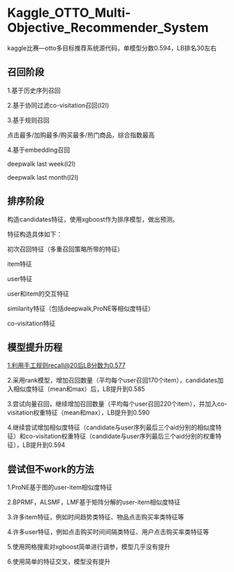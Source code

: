 # Kaggle_OTTO_Multi-Objective_Recommender_System
kaggle比赛—otto多目标推荐系统源代码，单模型分数0.594，LB排名30左右

## 召回阶段
1.基于历史序列召回

2.基于协同过滤co-visitation召回(I2I)

3.基于规则召回

  点击最多/加购最多/购买最多/热门商品，综合指数最高
  
4.基于embedding召回

  deepwalk last week(I2I)
  
  deepwalk last month(I2I)

## 排序阶段

构造candidates特征，使用xgboost作为排序模型，做出预测。

特征构造具体如下：

初次召回特征（多重召回策略所带的特征）

item特征

user特征

user和item的交互特征

similarity特征（包括deepwalk,ProNE等相似度特征）

co-visitation特征

## 模型提升历程

1.利用手工规则recall@20后LB分数为0.577

2.采用rank模型，增加召回数量（平均每个user召回170个item），candidates加入相似度特征（mean和max）后，LB提升到0.585

3.尝试向量召回，继续增加召回数量（平均每个user召回220个item），并加入co-visitation权重特征（mean和max），LB提升到0.590

4.继续尝试增加相似度特征（candidate与user序列最后三个aid分别的相似度特征）和co-visitation权重特征（candidate与user序列最后三个aid分别的权重特征），LB提升到0.594

## 尝试但不work的方法

1.ProNE基于图的user-item相似度特征

2.BPRMF，ALSMF，LMF基于矩阵分解的user-item相似度特征

3.许多item特征，例如时间趋势类特征、物品点击购买率类特征等

4.许多user特征，例如点击购买时间间隔类特征、用户点击购买率类特征等

5.使用网格搜索对xgboost简单进行调参，模型几乎没有提升

6.使用简单的特征交叉，模型没有提升
